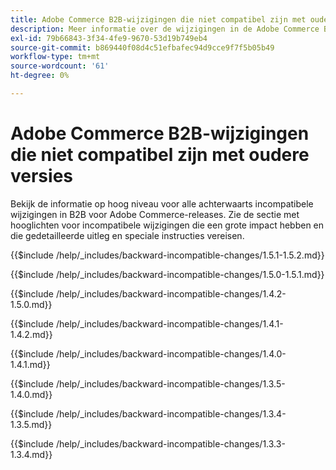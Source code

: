 ```yaml
---
title: Adobe Commerce B2B-wijzigingen die niet compatibel zijn met oudere versies
description: Meer informatie over de wijzigingen in de Adobe Commerce B2B-releases waardoor u mogelijk uw aangepaste code moet bijwerken.
exl-id: 79b66843-3f34-4fe9-9670-53d19b749eb4
source-git-commit: b869440f08d4c51efbafec94d9cce9f7f5b05b49
workflow-type: tm+mt
source-wordcount: '61'
ht-degree: 0%

---
```


# Adobe Commerce B2B-wijzigingen die niet compatibel zijn met oudere versies

Bekijk de informatie op hoog niveau voor alle achterwaarts incompatibele wijzigingen in B2B voor Adobe Commerce-releases. Zie de sectie met hooglichten voor incompatibele wijzigingen die een grote impact hebben en die gedetailleerde uitleg en speciale instructies vereisen.

{{$include /help/_includes/backward-incompatible-changes/1.5.1-1.5.2.md}}

{{$include /help/_includes/backward-incompatible-changes/1.5.0-1.5.1.md}}

{{$include /help/_includes/backward-incompatible-changes/1.4.2-1.5.0.md}}

{{$include /help/_includes/backward-incompatible-changes/1.4.1-1.4.2.md}}

{{$include /help/_includes/backward-incompatible-changes/1.4.0-1.4.1.md}}

{{$include /help/_includes/backward-incompatible-changes/1.3.5-1.4.0.md}}

{{$include /help/_includes/backward-incompatible-changes/1.3.4-1.3.5.md}}

{{$include /help/_includes/backward-incompatible-changes/1.3.3-1.3.4.md}}
